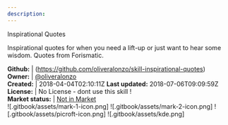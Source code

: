 ```yaml
---
description: 
---
```

Inspirational Quotes

Inspirational quotes for when you need a lift-up or just want to hear some wisdom. Quotes from Forismatic.

**Github:** | (https://github.com/oliveralonzo/skill-inspirational-quotes)  
**Owner:** | [@oliveralonzo](https://github.com/oliveralonzo)  
**Created:** | 2018-04-04T02:10:11Z  **Last updated:** 2018-07-06T09:09:59Z  
**License:** | No License - dont use this skill !  
**Market status:** | [Not in Market](https://market.mycroft.ai/skill/)  
 ![.gitbook/assets/mark-1-icon.png]  ![.gitbook/assets/mark-2-icon.png]  ![.gitbook/assets/picroft-icon.png]  ![.gitbook/assets/kde.png]  
